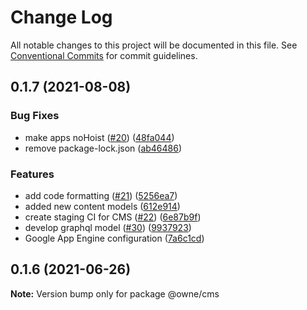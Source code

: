 # Change Log

All notable changes to this project will be documented in this file.
See [Conventional Commits](https://conventionalcommits.org) for commit guidelines.

## 0.1.7 (2021-08-08)


### Bug Fixes

* make apps noHoist ([#20](https://github.com/lee1409/owne/issues/20)) ([48fa044](https://github.com/lee1409/owne/commit/48fa044110dcd3809209cbb411cbb1a99d8e8c85))
* remove package-lock.json ([ab46486](https://github.com/lee1409/owne/commit/ab46486f7b5cd5a7980c8b4f7af1a395246367ea))


### Features

* add code formatting ([#21](https://github.com/lee1409/owne/issues/21)) ([5256ea7](https://github.com/lee1409/owne/commit/5256ea770916473b1d15806513145c6d8da86689))
* added new content models ([612e914](https://github.com/lee1409/owne/commit/612e91452664e489d61cd5953667fdb09b429781))
* create staging CI for CMS ([#22](https://github.com/lee1409/owne/issues/22)) ([6e87b9f](https://github.com/lee1409/owne/commit/6e87b9f18680acc7b7475ffa954a3acf0571f5c8))
* develop graphql model ([#30](https://github.com/lee1409/owne/issues/30)) ([9937923](https://github.com/lee1409/owne/commit/993792331960db975c3aba5c493149d65adef690))
* Google App Engine configuration ([7a6c1cd](https://github.com/lee1409/owne/commit/7a6c1cdcb3fe61593044f9167ee2ca66e1ad6fb1))





## 0.1.6 (2021-06-26)

**Note:** Version bump only for package @owne/cms
